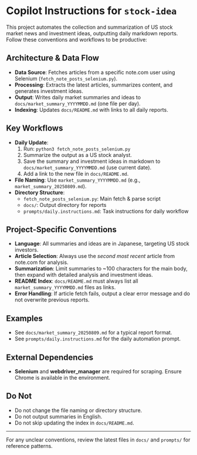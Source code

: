 # Copilot Instructions for `stock-idea`

This project automates the collection and summarization of US stock market news and investment ideas, outputting daily markdown reports. Follow these conventions and workflows to be productive:

## Architecture & Data Flow
- **Data Source**: Fetches articles from a specific note.com user using Selenium (`fetch_note_posts_selenium.py`).
- **Processing**: Extracts the latest articles, summarizes content, and generates investment ideas.
- **Output**: Writes daily market summaries and ideas to `docs/market_summary_YYYYMMDD.md` (one file per day).
- **Indexing**: Updates `docs/README.md` with links to all daily reports.

## Key Workflows
- **Daily Update**:
  1. Run: `python3 fetch_note_posts_selenium.py`
  2. Summarize the output as a US stock analyst.
  3. Save the summary and investment ideas in markdown to `docs/market_summary_YYYYMMDD.md` (use current date).
  4. Add a link to the new file in `docs/README.md`.
- **File Naming**: Use `market_summary_YYYYMMDD.md` (e.g., `market_summary_20250809.md`).
- **Directory Structure**:
  - `fetch_note_posts_selenium.py`: Main fetch & parse script
  - `docs/`: Output directory for reports
  - `prompts/daily.instructions.md`: Task instructions for daily workflow

## Project-Specific Conventions
- **Language**: All summaries and ideas are in Japanese, targeting US stock investors.
- **Article Selection**: Always use the *second most recent* article from note.com for analysis.
- **Summarization**: Limit summaries to ~100 characters for the main body, then expand with detailed analysis and investment ideas.
- **README Index**: `docs/README.md` must always list all `market_summary_YYYYMMDD.md` files as links.
- **Error Handling**: If article fetch fails, output a clear error message and do not overwrite previous reports.

## Examples
- See `docs/market_summary_20250809.md` for a typical report format.
- See `prompts/daily.instructions.md` for the daily automation prompt.

## External Dependencies
- **Selenium** and **webdriver_manager** are required for scraping. Ensure Chrome is available in the environment.

## Do Not
- Do not change the file naming or directory structure.
- Do not output summaries in English.
- Do not skip updating the index in `docs/README.md`.

---
For any unclear conventions, review the latest files in `docs/` and `prompts/` for reference patterns.
